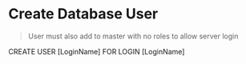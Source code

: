 # Create Database User

> User must also add to master with no roles to allow server login

CREATE USER [LoginName]
FOR LOGIN [LoginName]